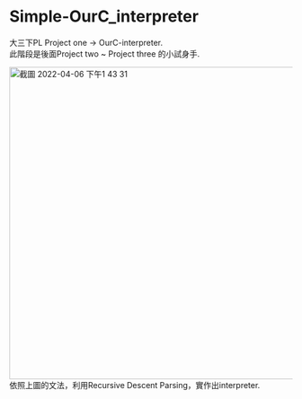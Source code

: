 # Simple-OurC_interpreter

大三下PL Project one -> OurC-interpreter.  
此階段是後面Project two ~ Project three 的小試身手.  
  
<img width="556" alt="截圖 2022-04-06 下午1 43 31" src="https://user-images.githubusercontent.com/85448144/161903783-3d2e1ae3-45a9-4380-b699-a896555bf58b.png">
依照上圖的文法，利用Recursive Descent Parsing，實作出interpreter.  
